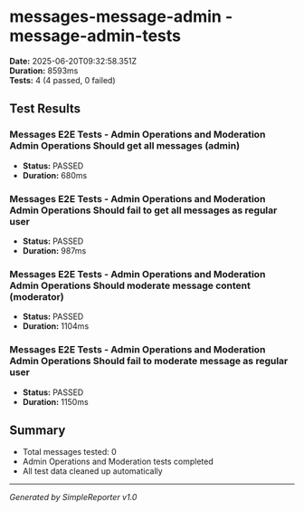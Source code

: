 # messages-message-admin - message-admin-tests

**Date:** 2025-06-20T09:32:58.351Z  
**Duration:** 8593ms  
**Tests:** 4 (4 passed, 0 failed)

## Test Results


### Messages E2E Tests - Admin Operations and Moderation Admin Operations Should get all messages (admin)
- **Status:** PASSED
- **Duration:** 680ms



### Messages E2E Tests - Admin Operations and Moderation Admin Operations Should fail to get all messages as regular user
- **Status:** PASSED
- **Duration:** 987ms



### Messages E2E Tests - Admin Operations and Moderation Admin Operations Should moderate message content (moderator)
- **Status:** PASSED
- **Duration:** 1104ms



### Messages E2E Tests - Admin Operations and Moderation Admin Operations Should fail to moderate message as regular user
- **Status:** PASSED
- **Duration:** 1150ms



## Summary

- Total messages tested: 0
- Admin Operations and Moderation tests completed
- All test data cleaned up automatically

---
*Generated by SimpleReporter v1.0*
